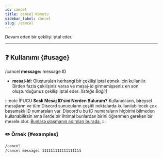 ```yaml
---
id: cancel
title: cancel Komutu
sidebar_label: cancel
slug: /cancel
---
```

Devam eden bir çekilişi iptal eder.

---

## ❓ Kullanımı {#usage}

/cancel **message:** message ID

- **mesaj-id:** Oluşturulan herhangi bir çekilişi iptal etmek için kullanılır. Birden fazla çekilişiniz varsa ve 
  mesaj-id girmemişseniz en son oluşturduğunuz çekilişi iptal eder. *[İsteğe Bağlı]*

:::note İPUCU
**Sesli Mesaj ID’sini Nerden Bulurum?** Kullanıcıların, bireysel mesajların ve tüm Discord sunucuların çeşitli
noktalarda kullanılabilecek çok basamaklı ID numaraları var. Discord’u bu ID numaraların hiçbirini bilmeden
kullanabilirsin ama ilerde bir ihtimal bunlardan birini öğrenmen gereken bir mesele
olur. [Bunlara ulaşmanın adımları burada.](https://support.discord.com/hc/tr/articles/206346498-Kullan%C4%B1c%C4%B1-Sunucu-Mesaj-ID-sini-Nerden-Bulurum-)
:::

### ✏️ Örnek {#examples}

```markdown
/cancel
/cancel message: 111111111111111111
```